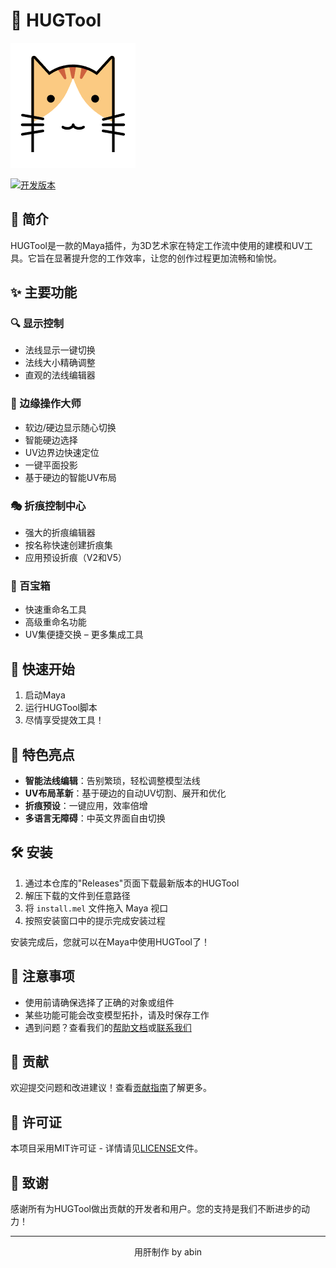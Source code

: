 # 🚀 HUGTool 

![HUGTool Logo](Icons/MainUI.png)

[![开发版本](https://img.shields.io/badge/bata-1.1.2-blue.svg)](https://github.com/Megestus/HUGTool/releases)


## 🌟 简介

HUGTool是一款的Maya插件，为3D艺术家在特定工作流中使用的建模和UV工具。它旨在显著提升您的工作效率，让您的创作过程更加流畅和愉悦。

## ✨ 主要功能

### 🔍 显示控制
- 法线显示一键切换
- 法线大小精确调整
- 直观的法线编辑器

### 🔪 边缘操作大师
- 软边/硬边显示随心切换
- 智能硬边选择
- UV边界边快速定位
- 一键平面投影
- 基于硬边的智能UV布局

### 🎭 折痕控制中心
- 强大的折痕编辑器
- 按名称快速创建折痕集
- 应用预设折痕（V2和V5）

### 🧰 百宝箱
- 快速重命名工具
- 高级重命名功能
- UV集便捷交换
– 更多集成工具

## 🚀 快速开始

1. 启动Maya
2. 运行HUGTool脚本
3. 尽情享受提效工具！

## 🌈 特色亮点

- **智能法线编辑**：告别繁琐，轻松调整模型法线
- **UV布局革新**：基于硬边的自动UV切割、展开和优化
- **折痕预设**：一键应用，效率倍增
- **多语言无障碍**：中英文界面自由切换

## 🛠 安装

1. 通过本仓库的"Releases"页面下载最新版本的HUGTool
2. 解压下载的文件到任意路径
3. 将 `install.mel` 文件拖入 Maya 视口
4. 按照安装窗口中的提示完成安装过程

安装完成后，您就可以在Maya中使用HUGTool了！

## 📌 注意事项

- 使用前请确保选择了正确的对象或组件
- 某些功能可能会改变模型拓扑，请及时保存工作
- 遇到问题？查看我们的[帮助文档](链接到您的帮助文档)或[联系我们](mailto:您的邮箱)

## 🤝 贡献

欢迎提交问题和改进建议！查看[贡献指南](链接到您的CONTRIBUTING.md)了解更多。

## 📄 许可证

本项目采用MIT许可证 - 详情请见[LICENSE](链接到您的LICENSE文件)文件。

## 🙏 致谢

感谢所有为HUGTool做出贡献的开发者和用户。您的支持是我们不断进步的动力！

---

<p align="center">用肝制作 by abin </p>
